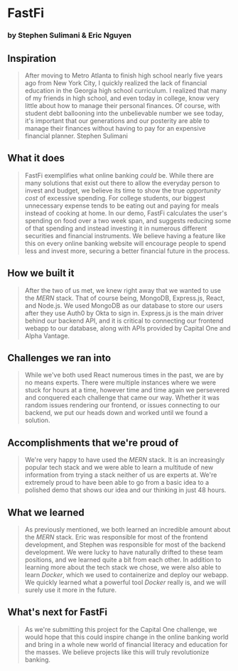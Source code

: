 # FastFi

### by Stephen Sulimani & Eric Nguyen

## Inspiration

> After moving to Metro Atlanta to finish high school nearly five years ago from New York City, I quickly realized the lack of financial education in the Georgia high school curriculum. I realized that many of my friends in high school, and even today in college, know very little about how to manage their personal finances. Of course, with student debt ballooning into the unbelievable number we see today, it's important that our generations and our posterity are able to manage their finances without having to pay for an expensive financial planner.
> Stephen Sulimani

## What it does

> FastFi exemplifies what online banking _could_ be. While there are many solutions that exist out there to allow the everyday person to invest and budget, we believe its time to show the true _opportunity cost_ of excessive spending. For college students, our biggest unnecessary expense tends to be eating out and paying for meals instead of cooking at home. In our demo, FastFi calculates the user's spending on food over a two week span, and suggests reducing some of that spending and instead investing it in numerous different securities and financial instruments. We believe having a feature like this on every online banking website will encourage people to spend less and invest more, securing a better financial future in the process.

## How we built it

> After the two of us met, we knew right away that we wanted to use the _MERN_ stack. That of course being, MongoDB, Express.js, React, and Node.js. We used MongoDB as our database to store our users after they use Auth0 by Okta to sign in. Express.js is the main driver behind our backend API, and it is critical to connecting our frontend webapp to our database, along with APIs provided by Capital One and Alpha Vantage.

## Challenges we ran into

> While we've both used React numerous times in the past, we are by no means experts. There were multiple instances where we were stuck for hours at a time, however time and time again we persevered and conquered each challenge that came our way. Whether it was random issues rendering our frontend, or issues connecting to our backend, we put our heads down and worked until we found a solution.

## Accomplishments that we're proud of

> We're very happy to have used the _MERN_ stack. It is an increasingly popular tech stack and we were able to learn a multitude of new information from trying a stack neither of us are experts at. We're extremely proud to have been able to go from a basic idea to a polished demo that shows our idea and our thinking in just 48 hours.

## What we learned

> As previously mentioned, we both learned an incredible amount about the _MERN_ stack. Eric was responsible for most of the frontend development, and Stephen was responsible for most of the backend development. We were lucky to have naturally drifted to these team positions, and we learned quite a bit from each other.
> In addition to learning more about the tech stack we chose, we were also able to learn _Docker_, which we used to containerize and deploy our webapp. We quickly learned what a powerful tool _Docker_ really is, and we will surely use it more in the future.

## What's next for FastFi

> As we're submitting this project for the Capital One challenge, we would hope that this could inspire change in the online banking world and bring in a whole new world of financial literacy and education for the masses. We believe projects like this will truly revolutionize banking.
